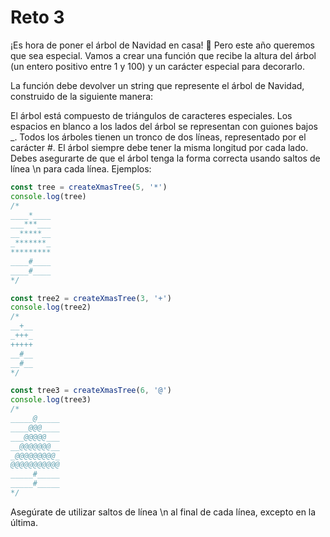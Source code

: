 # Reto 3

¡Es hora de poner el árbol de Navidad en casa! 🎄 Pero este año queremos que sea especial. Vamos a crear una función que recibe la altura del árbol (un entero positivo entre 1 y 100) y un carácter especial para decorarlo.

La función debe devolver un string que represente el árbol de Navidad, construido de la siguiente manera:

El árbol está compuesto de triángulos de caracteres especiales.
Los espacios en blanco a los lados del árbol se representan con guiones bajos \_.
Todos los árboles tienen un tronco de dos líneas, representado por el carácter #.
El árbol siempre debe tener la misma longitud por cada lado.
Debes asegurarte de que el árbol tenga la forma correcta usando saltos de línea \n para cada línea.
Ejemplos:

```js
const tree = createXmasTree(5, '*')
console.log(tree)
/*
____*____
___***___
__*****__
_*******_
*********
____#____
____#____
*/

const tree2 = createXmasTree(3, '+')
console.log(tree2)
/*
__+__
_+++_
+++++
__#__
__#__
*/

const tree3 = createXmasTree(6, '@')
console.log(tree3)
/*
_____@_____
____@@@____
___@@@@@___
__@@@@@@@__
_@@@@@@@@@_
@@@@@@@@@@@
_____#_____
_____#_____
*/
```

Asegúrate de utilizar saltos de línea \n al final de cada línea, excepto en la última.
